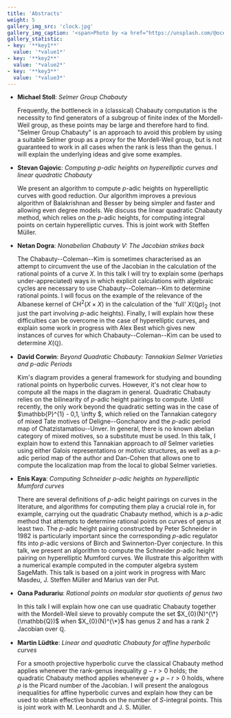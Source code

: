 ```yaml
---
title: 'Abstracts'
weight: 5
gallery_img_src: 'clock.jpg'
gallery_img_caption: '<span>Photo by <a href="https://unsplash.com/@oceanng?utm_source=unsplash&amp;utm_medium=referral&amp;utm_content=creditCopyText">Ocean Ng</a> on <a href="https://unsplash.com/s/photos/clock?utm_source=unsplash&amp;utm_medium=referral&amp;utm_content=creditCopyText">Unsplash</a></span>'
gallery_statistic:
- key: '**key1**'
  value: '*value1*'
- key: '**key2**'
  value: '*value2*'
- key: '**key3**'
  value: '*value3*'
---
```


- **Michael Stoll**: *Selmer Group Chabauty*

    Frequently, the bottleneck in a (classical) Chabauty computation is the necessity to find generators of a subgroup of finite index of the Mordell-Weil group, as these points may be large and therefore hard to find. "Selmer Group Chabauty" is an approach to avoid this problem by using a suitable Selmer group as a proxy for the Mordell-Weil group, but is not guaranteed to work in all cases when the rank is less than the genus. I will explain the underlying ideas and give some examples.

- **Stevan Gajovic**: *Computing $p$-adic heights on hyperelliptic curves and linear quadratic Chabauty*

    We present an algorithm to compute $p$-adic heights on hyperelliptic curves with good reduction. Our algorithm improves a previous algorithm of Balakrishnan and Besser by being simpler and faster and allowing even degree models. We discuss the linear quadratic Chabauty method, which relies on the $p$-adic heights, for computing integral points on certain hyperelliptic curves. This is joint work with Steffen Müller.

- **Netan Dogra**: *Nonabelian Chabauty V: The Jacobian strikes back*

    The Chabauty--Coleman--Kim is sometimes characterised as an attempt to circumvent the use of the Jacobian in the calculation of the rational points of a curve $X$. In this talk I will try to explain some (perhaps under-appreciated) ways in which explicit calculations with algebraic cycles are necessary to use Chabauty--Coleman--Kim to determine rational points. I will focus on the example of the relevance of the Albanese kernel of $\operatorname{CH}^{2} (X \times X)$ in the calculation of the 'full' $X(\mathbb{Q}p)_{2}$ (not just the part involving $p$-adic heights). Finally, I will explain how these difficulties can be overcome in the case of hyperelliptic curves, and explain some work in progress with Alex Best which gives new instances of curves for which Chabauty--Coleman--Kim can be used to determine $X(\mathbb{Q})$.

- **David Corwin**: *Beyond Quadratic Chabauty: Tannakian Selmer Varieties and $p$-adic Periods*

    Kim's diagram provides a general framework for studying and bounding rational points on hyperbolic curves. However, it's not clear how to compute all the maps in the diagram in general. Quadratic Chabauty relies on the bilinearity of $p$-adic height pairings to compute. Until recently, the only work beyond the quadratic setting was in the case of $\mathbb{P}^{1} - 0,1, \infty $, which relied on the Tannakian category of mixed Tate motives of Deligne--Goncharov and the $p$-adic period map of Chatzistamatiou--Unver. In general, there is no known abelian category of mixed motives, so a substitute must be used. In this talk, I explain how to extend this Tannakian approach to *all* Selmer varieties using either Galois representations or motivic structures, as well as a $p$-adic period map of the author and Dan-Cohen that allows one to compute the localization map from the local to global Selmer varieties.

- **Enis Kaya**: *Computing Schneider $p$-adic heights on hyperelliptic Mumford curves*

    There are several definitions of $p$-adic height pairings on curves in the literature, and algorithms for computing them play a crucial role in, for example, carrying out the quadratic Chabauty method, which is a $p$-adic method that attempts to determine rational points on curves of genus at least two. 
    The $p$-adic height pairing constructed by Peter Schneider in 1982 is particularly important since the corresponding $p$-adic regulator fits into $p$-adic versions of Birch and Swinnerton-Dyer conjecture. In this talk, we present an algorithm to compute the Schneider $p$-adic height pairing on hyperelliptic Mumford curves. We illustrate this algorithm with a numerical example computed in the computer algebra system SageMath. 
    This talk is based on a joint work in progress with Marc Masdeu, J. Steffen Müller and Marius van der Put.

- **Oana Padurariu**: *Rational points on modular star quotients of genus two*

    In this talk I will explain how one can use quadratic Chabauty together with the Mordell-Weil sieve to provably compute the set $X_{0}(N)^{\*}(\mathbb{Q})$ when $X_{0}(N)^{\*}$ has genus $2$ and has a rank $2$ Jacobian over $\mathbb{Q}$.

- **Martin Lüdtke**: *Linear and quadratic Chabauty for affine hyperbolic curves*

    For a smooth projective hyperbolic curve the classical Chabauty method applies whenever the rank-genus inequality $g - r > 0$ holds; the quadratic Chabauty method applies whenever $g + \rho - r > 0$ holds, where $\rho$ is the Picard number of the Jacobian. I will present the analogous inequalities for affine hyperbolic curves and explain how they can be used to obtain effective bounds on the number of $S$-integral points. This is joint work with M. Leonhardt and J. S. Müller.